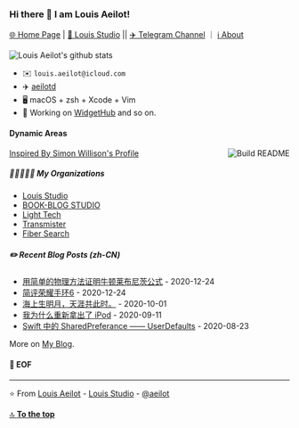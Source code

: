### Hi there 👋 I am Louis Aeilot!
[🌐 Home Page](https://aeilot.github.io) | [🏢 Louis Studio](https://louis-studio.github.io) || [✈️ Telegram Channel](https://t.me/aeilot_post) ｜
 [ℹ️ About](https://aeilot.github.io/about)

![Louis Aeilot's github stats](https://github-readme-stats.vercel.app/api?username=aeilot&theme=buefy&count_private=true&show_icons=true)

* ✉️ `louis.aeilot@icloud.com`
* ✈️ [aeilotd](https://t.me/aeilotd)
* 🖥 macOS + zsh + Xcode + Vim
* 🔨 Working on [WidgetHub](https://github.com/aeilot/WidgetHub) and so on.

#### Dynamic Areas
<a href="https://github.com/simonw/simonw/actions"><img src="https://github.com/aeilot/aeilot/workflows/README-Build/badge.svg" align="right" alt="Build README"></a> <a href="https://simonwillison.net/2020/Jul/10/self-updating-profile-readme/">Inspired By Simon Willison's Profile</a>

##### 👩🏼‍🤝‍🧑🏻 My Organizations
<!-- org starts -->
* [Louis Studio](https://github.com/louis-studio)
* [BOOK-BLOG STUDIO](https://github.com/BOOK-BLOG)
* [Light Tech](https://github.com/thelighttech)
* [Transmister](https://github.com/transmister)
* [Fiber Search](https://github.com/fiber-search)

<!-- org ends -->

##### ✏️ Recent Blog Posts (zh-CN)
<!-- blog starts -->
* [用简单的物理方法证明牛顿莱布尼茨公式](https://aeilot.github.io/2020/12/25/zh-CN/newton-leibniz-proof/) - 2020-12-24
* [简评荣耀手环6](https://aeilot.github.io/2020/12/25/zh-CN/honor-band6/) - 2020-12-24
* [海上生明月，天涯共此时。](https://aeilot.github.io/2020/10/01/zh-CN/mid-autumn-2020/) - 2020-10-01
* [我为什么重新拿出了 iPod](https://aeilot.github.io/2020/09/11/zh-CN/ipod-shuffle/) - 2020-09-11
* [Swift 中的 SharedPreferance —— UserDefaults](https://aeilot.github.io/2020/08/24/zh-CN/swift-userdefaults/) - 2020-08-23
<!-- blog ends -->

More on [My Blog](https://aeilot.github.io/blog).

#### 💾 EOF

---
⭐️ From [Louis Aeilot](https://github.com/aeilot) - [Louis Studio](https://louis-studio.github.io/) - [@aeilot](https://twitter.com/aeilot)

[🔝 **To the top**](#)
